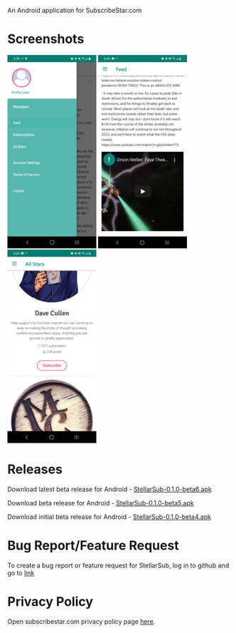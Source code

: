 An Android application for SubscribeStar.com


# Screenshots

[<img src="screenshots/phone/NavDrawer.jpg" width=200>](screenshots/phone/NavDrawer.jpg)
[<img src="screenshots/phone/Feed.jpg" width=200>](screenshots/phone/Feed.jpg)
[<img src="screenshots/phone/AllStars.jpg" width=200>](screenshots/phone/AllStars.jpg)


# Releases

Download latest beta release for Android - [StellarSub-0.1.0-beta6.apk](apks/StellarSub-0.1.0-beta6.apk)

Download beta release for Android - [StellarSub-0.1.0-beta5.apk](apks/StellarSub-0.1.0-beta5.apk)

Download initial beta release for Android - [StellarSub-0.1.0-beta4.apk](apks/StellarSub-0.1.0-beta4.apk)


# Bug Report/Feature Request

To create a bug report or feature request for StellarSub, log in to github and go to [link](https://github.com/StellarSub/StellarSub.github.io/issues)


# Privacy Policy

Open subscribestar.com privacy policy page [here](privacy.html).

